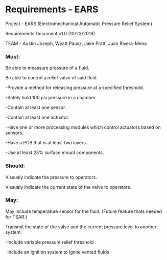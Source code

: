 # Requirements - EARS

Project - EARS (Electromechanical Automatic Pressure Relief System)

Requirements Document v1.0 (10/23/2019)

TEAM - Austin Joseph, Wyatt Pausz, Jake Pratt, Juan Rivera-Mena

### Must:
Be able to meassure pressure of a fluid.

Be able to control a relief valve of said fluid.

-Provide a method for releasing pressure at a specified threshold.

-Safely hold 100 psi pressure in a chamber.

-Contain at least one sensor.

-Contain at least one actuator.

-Have one or more processing modules which control actuators based on sensors.

-Have a PCB that is at least two layers.

-Use at least 25% surface mount components.


### Should: 
Vissualy indicate the pressure to operators.

Vissualy indicate the current state of the valve to operators.

### May:
May include temperature sensor for the fluid. (Future feature thats needed for TSAR.)

Transmit the state of the valve and the current pressure level to another system.

-Include variable pressure relief threshold

-Include an ignition system to ignite vented fluids
